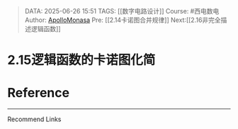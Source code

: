 > DATA: 2025-06-26 15:51
> TAGS: [[数字电路设计]]
> Course: #西电数电 
> Author: [ApolloMonasa](https://github.com/ApolloMonasa)
> Pre: [[2.14卡诺图合并规律]]
> Next:[[2.16非完全描述逻辑函数]]


# 2.15逻辑函数的卡诺图化简


# Reference


---
Recommend Links
